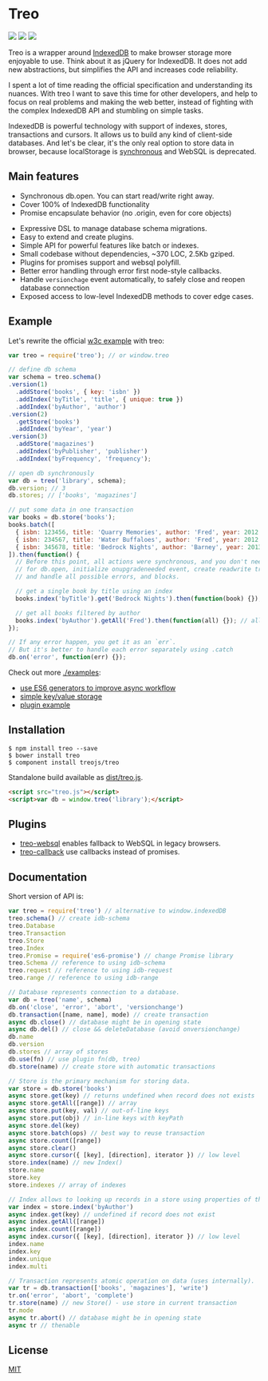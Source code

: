 # Treo

[![](https://img.shields.io/npm/v/treo.svg)](https://npmjs.org/package/treo)
[![](https://img.shields.io/travis/treojs/treo.svg)](https://travis-ci.org/treojs/treo)
[![](http://img.shields.io/npm/dm/treo.svg)](https://npmjs.org/package/treo)

Treo is a wrapper around [IndexedDB](http://www.w3.org/TR/IndexedDB/) to make browser storage more enjoyable to use.
Think about it as jQuery for IndexedDB. It does not add new abstractions, but simplifies the API and increases code reliability.

I spent a lot of time reading the official specification and understanding its nuances.
With treo I want to save this time for other developers, and help to focus on real problems and making the web better,
instead of fighting with the complex IndexedDB API and stumbling on simple tasks.

IndexedDB is powerful technology with support of indexes, stores, transactions and cursors.
It allows us to build any kind of client-side databases.
And let's be clear, it's the only real option to store data in browser, because localStorage is [synchronous](https://hacks.mozilla.org/2012/03/there-is-no-simple-solution-for-local-storage/) and WebSQL is deprecated.

## Main features

- Synchronous db.open. You can start read/write right away.
- Cover 100% of IndexedDB functionality
- Promise encapsulate behavior (no .origin, even for core objects)
* Expressive DSL to manage database schema migrations.
* Easy to extend and create plugins.
* Simple API for powerful features like batch or indexes.
* Small codebase without dependencies, ~370 LOC, 2.5Kb gziped.
* Plugins for promises support and websql polyfill.
* Better error handling through error first node-style callbacks.
* Handle `versionchage` event automatically, to safely close and reopen database connection
* Exposed access to low-level IndexedDB methods to cover edge cases.

## Example

Let's rewrite the official [w3c example](http://www.w3.org/TR/IndexedDB/#introduction) with treo:

```js
var treo = require('treo'); // or window.treo

// define db schema
var schema = treo.schema()
.version(1)
  .addStore('books', { key: 'isbn' })
  .addIndex('byTitle', 'title', { unique: true })
  .addIndex('byAuthor', 'author')
.version(2)
  .getStore('books')
  .addIndex('byYear', 'year')
.version(3)
  .addStore('magazines')
  .addIndex('byPublisher', 'publisher')
  .addIndex('byFrequency', 'frequency');

// open db synchronously
var db = treo('library', schema);
db.version; // 3
db.stores; // ['books', 'magazines']

// put some data in one transaction
var books = db.store('books');
books.batch([
  { isbn: 123456, title: 'Quarry Memories', author: 'Fred', year: 2012 },
  { isbn: 234567, title: 'Water Buffaloes', author: 'Fred', year: 2012 },
  { isbn: 345678, title: 'Bedrock Nights', author: 'Barney', year: 2013 },
]).then(function() {
  // Before this point, all actions were synchronous, and you don't need to wait
  // for db.open, initialize onupgradeneeded event, create readwrite transaction,
  // and handle all possible errors, and blocks.

  // get a single book by title using an index
  books.index('byTitle').get('Bedrock Nights').then(function(book) {});

  // get all books filtered by author
  books.index('byAuthor').getAll('Fred').then(function(all) {}); // all.length == 2
});

// If any error happen, you get it as an `err`.
// But it's better to handle each error separately using .catch
db.on('error', function(err) {});
```

Check out more [./examples](./examples):

* [use ES6 generators to improve async workflow](./examples/es6-generators.js)
* [simple key/value storage](./examples/key-value-storage.js)
* [plugin example](./examples/find-in-plugin.js)

## Installation

```
$ npm install treo --save
$ bower install treo
$ component install treojs/treo
```

Standalone build available as [dist/treo.js](./dist/treo.js).

```html
<script src="treo.js"></script>
<script>var db = window.treo('library');</script>
```

## Plugins

* [treo-websql](https://github.com/treojs/treo-websql) enables fallback to WebSQL in legacy browsers.
* [treo-callback](https://github.com/treojs/treo-callback) use callbacks instead of promises.

## Documentation

Short version of API is:

```js
var treo = require('treo') // alternative to window.indexedDB
treo.schema() // create idb-schema
treo.Database
treo.Transaction
treo.Store
treo.Index
treo.Promise = require('es6-promise') // change Promise library
treo.Schema // reference to using idb-schema
treo.request // reference to using idb-request
treo.range // reference to using idb-range

// Database represents connection to a database.
var db = treo('name', schema)
db.on('close', 'error', 'abort', 'versionchange')
db.transaction([name, name], mode) // create transaction
async db.close() // database might be in opening state
async db.del() // close && deleteDatabase (avoid onversionchange)
db.name
db.version
db.stores // array of stores
db.use(fn) // use plugin fn(db, treo)
db.store(name) // create store with automatic transactions

// Store is the primary mechanism for storing data.
var store = db.store('books')
async store.get(key) // returns undefined when record does not exists
async store.getAll([range]) // array
async store.put(key, val) // out-of-line keys
async store.put(obj) // in-line keys with keyPath
async store.del(key)
async store.batch(ops) // best way to reuse transaction
async store.count([range])
async store.clear()
async store.cursor({ [key], [direction], iterator }) // low level
store.index(name) // new Index()
store.name
store.key
store.indexes // array of indexes

// Index allows to looking up records in a store using properties of the values.
var index = store.index('byAuthor')
async index.get(key) // undefined if record does not exist
async index.getAll([range])
async index.count([range])
async index.cursor({ [key], [direction], iterator }) // low level
index.name
index.key
index.unique
index.multi

// Transaction represents atomic operation on data (uses internally).
var tr = db.transaction(['books', 'magazines'], 'write')
tr.on('error', 'abort', 'complete')
tr.store(name) // new Store() - use store in current transaction
tr.mode
async tr.abort() // database might be in opening state
async tr // thenable
```

## License

[MIT](./LICENSE)
